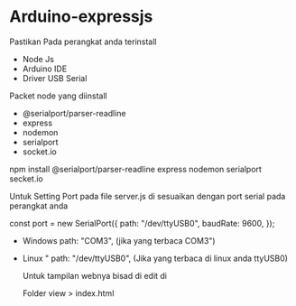 # Arduino-expressjs

Pastikan Pada perangkat anda terinstall
- Node Js
- Arduino IDE
- Driver USB Serial

Packet node yang diinstall
- @serialport/parser-readline
- express
- nodemon
- serialport
- socket.io

npm install @serialport/parser-readline express nodemon serialport secket.io


Untuk Setting Port pada file server.js di sesuaikan dengan port serial pada perangkat anda

const port = new SerialPort({
  path: "/dev/ttyUSB0",
  baudRate: 9600,
});

- Windows
    path: "COM3", (jika yang terbaca COM3")
- Linux
    " path: "/dev/ttyUSB0", (Jika yang terbaca di linux anda ttyUSB0)

  Untuk tampilan webnya bisad di edit di

  Folder view > index.html
